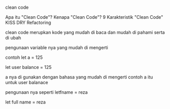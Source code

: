 clean code

Apa itu "Clean Code"?
Kenapa "Clean Code"?
9 Karakteristik "Clean Code"
KISS
DRY
Refactoring

clean code merupkan kode yang mudah di baca dan mudah di pahami serta di ubah

pengunaan variable nya yang mudah di mengerti

contoh
let a = 125

let user balance = 125

a nya di gunakan dengan bahasa yang mudah di mengerti contoh a itu untuk user balanace

pengunaan nya seperti
letfname = reza

let full name = reza
